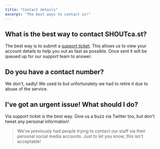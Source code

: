 ```yaml
---
title: "Contact details"
excerpt: "The best ways to contact us!"
---
```


## What is the best way to contact SHOUTca.st?

The best way is to submit a [support ticket](https://my.shoutca.st/submitticket.php). This allows us to view your account details to help you out as fast as possible. Once sent it will be queued up for our support team to answer.

## Do you have a contact number?

We don't, sadly! We used to but unfortunately we had to retire it due to abuse of the service.


## I've got an urgent issue! What should I do?

Via support ticket is the best way. Give us a buzz via Twitter too, but don't tweet any personal information! 
> We've previously had people trying to contact our staff via their personal social media accounts. Just to let you know, this isn't acceptable!


